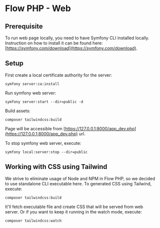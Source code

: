 # Flow PHP - Web

## Prerequisite
To run web page locally, you need to have Symfony CLI installed locally.
Instruction on how to install it can be found here: [https://symfony.com/download](https://symfony.com/download).

## Setup
First create a local certificate authority for the server:
```shell
symfony server:ca:install
```

Run symfony web server:
```shell
symfony server:start --dir=public -d
```

Build assets:
```shell
composer tailwindcss:build
```

Page will be accessible from [https://127.0.0.1:8000/app_dev.php](https://127.0.0.1:8000/app_dev.php) url.

To stop symfony web server, execute:
```shell
symfony local:server:stop --dir=public
```

## Working with CSS using Tailwind
We strive to eliminate usage of Node and NPM in Flow PHP, so we decided to use standalone CLI executable here.
To generated CSS using Tailwind, execute:
```shell
composer tailwindcss:build
```

It'll fetch executable file and create CSS that will be served from web server.
Or if you want to keep it running in the watch mode, execute:
```shell
composer tailwindcss:watch
```
